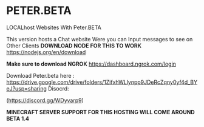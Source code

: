 # PETER.BETA

LOCALhost Websites With Peter.BETA

This version hosts a Chat website Were you can Input messages to see on Other Clients
**DOWNLOAD NODE FOR THIS TO WORK**
https://nodejs.org/en/download

**Make sure to download NGROK**
https://dashboard.ngrok.com/login

Download Peter.beta here : 
https://drive.google.com/drive/folders/1ZifxhWLlynpp9JDeRcZqny0yf4d_BYeJ?usp=sharing
Disocrd:

(https://discord.gg/WDyvarp9)

**MINECRAFT SERVER SUPPORT FOR THIS HOSTING WILL COME AROUND BETA 1.4**
